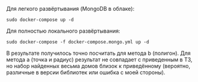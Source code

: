 Для легкого развёртывания (MongoDB в облаке):
```
sudo docker-compose up -d
```

Для полностью локального развёртывания:
```
sudo docker-compose -f docker-compose.mongo.yml up -d 
```

В результате получилось точно посчитать для метода b (полигон). 
Для метода a (точка и радиус) результат не совпадает с приведенным в ТЗ, но набор найденных весьма домов близок к приведённому (вероятно, различные в версии библиотек или ошибка с моей стороны).